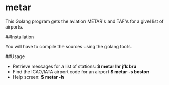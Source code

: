 # metar

This Golang program gets the aviation METAR's and TAF's for a givel list of airports.

##Installation

You will have to compile the sources using the golang tools.

##Usage

* Retrieve messages for a list of stations:      **$ metar lhr jfk bru**
* Find the ICAO/IATA airport code for an airport **$ metar -s boston**
* Help screen:                                   **$ metar -h**
